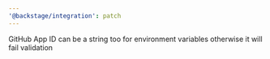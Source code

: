 ```yaml
---
'@backstage/integration': patch
---
```


GitHub App ID can be a string too for environment variables otherwise it will fail validation
